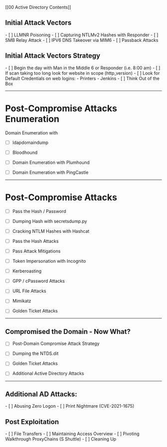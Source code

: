 
[[00 Active Directory Contents]]

<h2> Initial Attack Vectors</h2>
- [ ] LLMNR Poisoning
- [ ] Capturing NTLMv2 Hashes with Responder
- [ ] SMB Relay Attack
- [ ] IPV6 DNS Takeover via MIM6
- [ ] Passback Attacks


<h2> Initial Attack Vectors Strategy</h2>
- [ ] Begin the day with Man in the Middle 6 or Responder (i.e. 8:00 am)
- [ ] If scan taking too long look for website in scope (http_version)
- [ ] Look for Default Credentials on web logins:
    - Printers
    - Jenkins
- [ ] Think Out of the Box



<hr>


# Post-Compromise Attacks Enumeration

Domain Enumeration with 
- [ ] ldapdomaindump 
- [ ] Bloodhound 
- [ ] Domain Enumeration with Plumhound 
- [ ] Domain Enumeration with PingCastle 



<hr>


# Post-Compromise Attacks

- [ ] Pass the Hash / Password
- [ ] Dumping Hash with secretsdump.py
- [ ] Cracking NTLM Hashes with Hashcat
- [ ] Pass the Hash Attacks
- [ ] Pass Attack Mitigations
- [ ] Token Impersonation with Incognito
- [ ] Kerberoasting
- [ ] GPP / cPassword Attacks
- [ ] URL File Attacks
- [ ] Mimikatz
- [ ] Golden Ticket Attacks



<hr>


## Compromised the Domain - Now What?
 
 - [ ] Post-Domain Compromise Attack Strategy 
 - [ ] Dumping the NTDS.dit 
- [ ] Golden Ticket Attacks 
- [ ] Additional Active Directory Attacks



<hr>


<h2>Additional AD Attacks:</h2>
- [ ] Abusing Zero Logon
- [ ] Print Nightmare (CVE-2021-1675)


<h2>Post Exploitation</h2>
- [ ] File Transfers 
- [ ] Maintaining Access Overview
- [ ] Pivoting Walkthrough ProxyChains (S Shuttle)
- [ ] Cleaning Up


